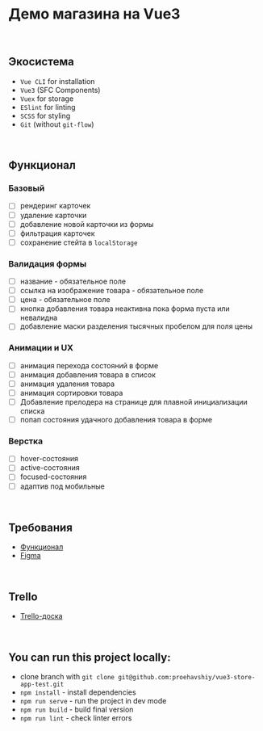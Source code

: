 # Демо магазина на Vue3

<br />

## Экосистема
* `Vue CLI` for installation
* `Vue3` (SFC Components)
* `Vuex` for storage
* `ESlint` for linting
* `SCSS` for styling
* `Git` (without `git-flow`)

<br />

## Функционал
### Базовый
- [ ] рендеринг карточек
- [ ] удаление карточки
- [ ] добавление новой карточки из формы
- [ ] фильтрация карточек
- [ ] сохранение стейта в `localStorage`
### Валидация формы
- [ ] название - обязательное поле
- [ ] ссылка на изображение товара - обязательное поле
- [ ] цена - обязательное поле
- [ ] кнопка добавления товара неактивна пока форма пуста или невалидна
- [ ] добавление маски разделения тысячных пробелом для поля цены
### Анимации и UX
- [ ] анимация перехода состояний в форме
- [ ] анимация добавления товара в список
- [ ] анимация удаления товара
- [ ] анимация сортировки товара
- [ ] Добавление прелодера на странице для плавной инициализации списка
- [ ] попап состояния удачного добавления товара в форме
### Верстка
- [ ] hover-состояния
- [ ] active-состояния
- [ ] focused-состояния
- [ ] адаптив под мобильные

<br />

## Требования
* [Функционал](https://idaproject.notion.site/Frontend-developer-test-9b834d020d8f406f851479791209beef)
* [Figma](https://www.figma.com/file/kIuVw6nSk218pi9iE98iq5/Junior-frontend-developer-test?node-id=4%3A365)

<br />

## Trello
* [Trello-доска](https://trello.com/invite/b/nnT2stQq/984fee1cd5abfd6a6754fa669fdfd2ec/vue-test)

<br />

## You can run this project locally:
* clone branch with `git clone git@github.com:proehavshiy/vue3-store-app-test.git`
* `npm install` - install dependencies
* `npm run serve` - run the project in dev mode
* `npm run build` - build final version
* `npm run lint` - check linter errors